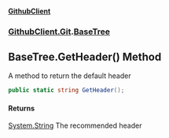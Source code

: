 #### [GithubClient](index 'index')
### [GithubClient.Git](GithubClient.Git 'GithubClient.Git').[BaseTree](GithubClient.Git.BaseTree 'GithubClient.Git.BaseTree')

## BaseTree.GetHeader() Method

A method to return the default header

```csharp
public static string GetHeader();
```

#### Returns
[System.String](https://docs.microsoft.com/en-us/dotnet/api/System.String 'System.String')
The recommended header